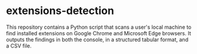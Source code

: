 # extensions-detection
This repository contains a Python script that scans a user's local machine to find installed extensions on Google Chrome and Microsoft Edge browsers. It outputs the findings in both the console, in a structured tabular format, and a CSV file.
